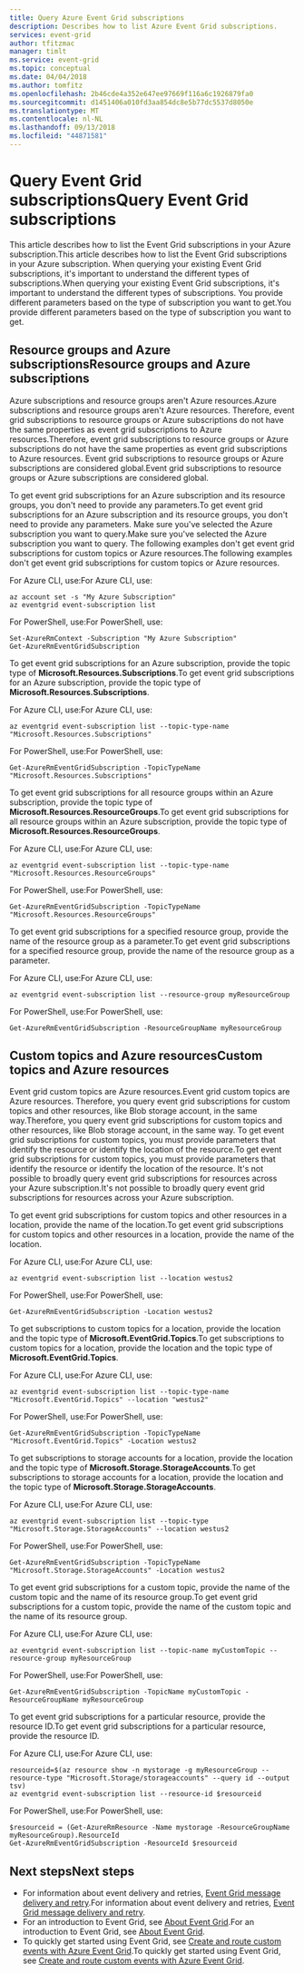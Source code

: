 ```yaml
---
title: Query Azure Event Grid subscriptions
description: Describes how to list Azure Event Grid subscriptions.
services: event-grid
author: tfitzmac
manager: timlt
ms.service: event-grid
ms.topic: conceptual
ms.date: 04/04/2018
ms.author: tomfitz
ms.openlocfilehash: 2b46cde4a352e647ee97669f116a6c1926879fa0
ms.sourcegitcommit: d1451406a010fd3aa854dc8e5b77dc5537d8050e
ms.translationtype: MT
ms.contentlocale: nl-NL
ms.lasthandoff: 09/13/2018
ms.locfileid: "44871581"
---
```

# <a name="query-event-grid-subscriptions"></a><span data-ttu-id="24b86-103">Query Event Grid subscriptions</span><span class="sxs-lookup"><span data-stu-id="24b86-103">Query Event Grid subscriptions</span></span> 

<span data-ttu-id="24b86-104">This article describes how to list the Event Grid subscriptions in your Azure subscription.</span><span class="sxs-lookup"><span data-stu-id="24b86-104">This article describes how to list the Event Grid subscriptions in your Azure subscription.</span></span> <span data-ttu-id="24b86-105">When querying your existing Event Grid subscriptions, it's important to understand the different types of subscriptions.</span><span class="sxs-lookup"><span data-stu-id="24b86-105">When querying your existing Event Grid subscriptions, it's important to understand the different types of subscriptions.</span></span> <span data-ttu-id="24b86-106">You provide different parameters based on the type of subscription you want to get.</span><span class="sxs-lookup"><span data-stu-id="24b86-106">You provide different parameters based on the type of subscription you want to get.</span></span>

## <a name="resource-groups-and-azure-subscriptions"></a><span data-ttu-id="24b86-107">Resource groups and Azure subscriptions</span><span class="sxs-lookup"><span data-stu-id="24b86-107">Resource groups and Azure subscriptions</span></span>

<span data-ttu-id="24b86-108">Azure subscriptions and resource groups aren't Azure resources.</span><span class="sxs-lookup"><span data-stu-id="24b86-108">Azure subscriptions and resource groups aren't Azure resources.</span></span> <span data-ttu-id="24b86-109">Therefore, event grid subscriptions to resource groups or Azure subscriptions do not have the same properties as event grid subscriptions to Azure resources.</span><span class="sxs-lookup"><span data-stu-id="24b86-109">Therefore, event grid subscriptions to resource groups or Azure subscriptions do not have the same properties as event grid subscriptions to Azure resources.</span></span> <span data-ttu-id="24b86-110">Event grid subscriptions to resource groups or Azure subscriptions are considered global.</span><span class="sxs-lookup"><span data-stu-id="24b86-110">Event grid subscriptions to resource groups or Azure subscriptions are considered global.</span></span>

<span data-ttu-id="24b86-111">To get event grid subscriptions for an Azure subscription and its resource groups, you don't need to provide any parameters.</span><span class="sxs-lookup"><span data-stu-id="24b86-111">To get event grid subscriptions for an Azure subscription and its resource groups, you don't need to provide any parameters.</span></span> <span data-ttu-id="24b86-112">Make sure you've selected the Azure subscription you want to query.</span><span class="sxs-lookup"><span data-stu-id="24b86-112">Make sure you've selected the Azure subscription you want to query.</span></span> <span data-ttu-id="24b86-113">The following examples don't get event grid subscriptions for custom topics or Azure resources.</span><span class="sxs-lookup"><span data-stu-id="24b86-113">The following examples don't get event grid subscriptions for custom topics or Azure resources.</span></span>

<span data-ttu-id="24b86-114">For Azure CLI, use:</span><span class="sxs-lookup"><span data-stu-id="24b86-114">For Azure CLI, use:</span></span>

```azurecli-interactive
az account set -s "My Azure Subscription"
az eventgrid event-subscription list
```

<span data-ttu-id="24b86-115">For PowerShell, use:</span><span class="sxs-lookup"><span data-stu-id="24b86-115">For PowerShell, use:</span></span>

```azurepowershell-interactive
Set-AzureRmContext -Subscription "My Azure Subscription"
Get-AzureRmEventGridSubscription
```

<span data-ttu-id="24b86-116">To get event grid subscriptions for an Azure subscription, provide the topic type of **Microsoft.Resources.Subscriptions**.</span><span class="sxs-lookup"><span data-stu-id="24b86-116">To get event grid subscriptions for an Azure subscription, provide the topic type of **Microsoft.Resources.Subscriptions**.</span></span>

<span data-ttu-id="24b86-117">For Azure CLI, use:</span><span class="sxs-lookup"><span data-stu-id="24b86-117">For Azure CLI, use:</span></span>

```azurecli-interactive
az eventgrid event-subscription list --topic-type-name "Microsoft.Resources.Subscriptions"
```

<span data-ttu-id="24b86-118">For PowerShell, use:</span><span class="sxs-lookup"><span data-stu-id="24b86-118">For PowerShell, use:</span></span>

```azurepowershell-interactive
Get-AzureRmEventGridSubscription -TopicTypeName "Microsoft.Resources.Subscriptions"
```

<span data-ttu-id="24b86-119">To get event grid subscriptions for all resource groups within an Azure subscription, provide the topic type of **Microsoft.Resources.ResourceGroups**.</span><span class="sxs-lookup"><span data-stu-id="24b86-119">To get event grid subscriptions for all resource groups within an Azure subscription, provide the topic type of **Microsoft.Resources.ResourceGroups**.</span></span>

<span data-ttu-id="24b86-120">For Azure CLI, use:</span><span class="sxs-lookup"><span data-stu-id="24b86-120">For Azure CLI, use:</span></span>

```azurecli-interactive
az eventgrid event-subscription list --topic-type-name "Microsoft.Resources.ResourceGroups"
```

<span data-ttu-id="24b86-121">For PowerShell, use:</span><span class="sxs-lookup"><span data-stu-id="24b86-121">For PowerShell, use:</span></span>

```azurepowershell-interactive
Get-AzureRmEventGridSubscription -TopicTypeName "Microsoft.Resources.ResourceGroups"
```

<span data-ttu-id="24b86-122">To get event grid subscriptions for a specified resource group, provide the name of the resource group as a parameter.</span><span class="sxs-lookup"><span data-stu-id="24b86-122">To get event grid subscriptions for a specified resource group, provide the name of the resource group as a parameter.</span></span>

<span data-ttu-id="24b86-123">For Azure CLI, use:</span><span class="sxs-lookup"><span data-stu-id="24b86-123">For Azure CLI, use:</span></span>

```azurecli-interactive
az eventgrid event-subscription list --resource-group myResourceGroup
```

<span data-ttu-id="24b86-124">For PowerShell, use:</span><span class="sxs-lookup"><span data-stu-id="24b86-124">For PowerShell, use:</span></span>

```azurepowershell-interactive
Get-AzureRmEventGridSubscription -ResourceGroupName myResourceGroup
```

## <a name="custom-topics-and-azure-resources"></a><span data-ttu-id="24b86-125">Custom topics and Azure resources</span><span class="sxs-lookup"><span data-stu-id="24b86-125">Custom topics and Azure resources</span></span>

<span data-ttu-id="24b86-126">Event grid custom topics are Azure resources.</span><span class="sxs-lookup"><span data-stu-id="24b86-126">Event grid custom topics are Azure resources.</span></span> <span data-ttu-id="24b86-127">Therefore, you query event grid subscriptions for custom topics and other resources, like Blob storage account, in the same way.</span><span class="sxs-lookup"><span data-stu-id="24b86-127">Therefore, you query event grid subscriptions for custom topics and other resources, like Blob storage account, in the same way.</span></span> <span data-ttu-id="24b86-128">To get event grid subscriptions for custom topics, you must provide parameters that identify the resource or identify the location of the resource.</span><span class="sxs-lookup"><span data-stu-id="24b86-128">To get event grid subscriptions for custom topics, you must provide parameters that identify the resource or identify the location of the resource.</span></span> <span data-ttu-id="24b86-129">It's not possible to broadly query event grid subscriptions for resources across your Azure subscription.</span><span class="sxs-lookup"><span data-stu-id="24b86-129">It's not possible to broadly query event grid subscriptions for resources across your Azure subscription.</span></span>

<span data-ttu-id="24b86-130">To get event grid subscriptions for custom topics and other resources in a location, provide the name of the location.</span><span class="sxs-lookup"><span data-stu-id="24b86-130">To get event grid subscriptions for custom topics and other resources in a location, provide the name of the location.</span></span>

<span data-ttu-id="24b86-131">For Azure CLI, use:</span><span class="sxs-lookup"><span data-stu-id="24b86-131">For Azure CLI, use:</span></span>

```azurecli-interactive
az eventgrid event-subscription list --location westus2
```

<span data-ttu-id="24b86-132">For PowerShell, use:</span><span class="sxs-lookup"><span data-stu-id="24b86-132">For PowerShell, use:</span></span>

```azurepowershell-interactive
Get-AzureRmEventGridSubscription -Location westus2
```

<span data-ttu-id="24b86-133">To get subscriptions to custom topics for a location, provide the location and the topic type of **Microsoft.EventGrid.Topics**.</span><span class="sxs-lookup"><span data-stu-id="24b86-133">To get subscriptions to custom topics for a location, provide the location and the topic type of **Microsoft.EventGrid.Topics**.</span></span>

<span data-ttu-id="24b86-134">For Azure CLI, use:</span><span class="sxs-lookup"><span data-stu-id="24b86-134">For Azure CLI, use:</span></span>

```azurecli-interactive
az eventgrid event-subscription list --topic-type-name "Microsoft.EventGrid.Topics" --location "westus2"
```

<span data-ttu-id="24b86-135">For PowerShell, use:</span><span class="sxs-lookup"><span data-stu-id="24b86-135">For PowerShell, use:</span></span>

```azurepowershell-interactive
Get-AzureRmEventGridSubscription -TopicTypeName "Microsoft.EventGrid.Topics" -Location westus2
```

<span data-ttu-id="24b86-136">To get subscriptions to storage accounts for a location, provide the location and the topic type of **Microsoft.Storage.StorageAccounts**.</span><span class="sxs-lookup"><span data-stu-id="24b86-136">To get subscriptions to storage accounts for a location, provide the location and the topic type of **Microsoft.Storage.StorageAccounts**.</span></span>

<span data-ttu-id="24b86-137">For Azure CLI, use:</span><span class="sxs-lookup"><span data-stu-id="24b86-137">For Azure CLI, use:</span></span>

```azurecli-interactive
az eventgrid event-subscription list --topic-type "Microsoft.Storage.StorageAccounts" --location westus2
```

<span data-ttu-id="24b86-138">For PowerShell, use:</span><span class="sxs-lookup"><span data-stu-id="24b86-138">For PowerShell, use:</span></span>

```azurepowershell-interactive
Get-AzureRmEventGridSubscription -TopicTypeName "Microsoft.Storage.StorageAccounts" -Location westus2
```

<span data-ttu-id="24b86-139">To get event grid subscriptions for a custom topic, provide the name of the custom topic and the name of its resource group.</span><span class="sxs-lookup"><span data-stu-id="24b86-139">To get event grid subscriptions for a custom topic, provide the name of the custom topic and the name of its resource group.</span></span>

<span data-ttu-id="24b86-140">For Azure CLI, use:</span><span class="sxs-lookup"><span data-stu-id="24b86-140">For Azure CLI, use:</span></span>

```azurecli-interactive
az eventgrid event-subscription list --topic-name myCustomTopic --resource-group myResourceGroup
```

<span data-ttu-id="24b86-141">For PowerShell, use:</span><span class="sxs-lookup"><span data-stu-id="24b86-141">For PowerShell, use:</span></span>

```azurepowershell-interactive
Get-AzureRmEventGridSubscription -TopicName myCustomTopic -ResourceGroupName myResourceGroup
```

<span data-ttu-id="24b86-142">To get event grid subscriptions for a particular resource, provide the resource ID.</span><span class="sxs-lookup"><span data-stu-id="24b86-142">To get event grid subscriptions for a particular resource, provide the resource ID.</span></span>

<span data-ttu-id="24b86-143">For Azure CLI, use:</span><span class="sxs-lookup"><span data-stu-id="24b86-143">For Azure CLI, use:</span></span>

```azurecli-interactive
resourceid=$(az resource show -n mystorage -g myResourceGroup --resource-type "Microsoft.Storage/storageaccounts" --query id --output tsv)
az eventgrid event-subscription list --resource-id $resourceid
```

<span data-ttu-id="24b86-144">For PowerShell, use:</span><span class="sxs-lookup"><span data-stu-id="24b86-144">For PowerShell, use:</span></span>

```azurepowershell-interactive
$resourceid = (Get-AzureRmResource -Name mystorage -ResourceGroupName myResourceGroup).ResourceId
Get-AzureRmEventGridSubscription -ResourceId $resourceid
```

## <a name="next-steps"></a><span data-ttu-id="24b86-145">Next steps</span><span class="sxs-lookup"><span data-stu-id="24b86-145">Next steps</span></span>

* <span data-ttu-id="24b86-146">For information about event delivery and retries, [Event Grid message delivery and retry](delivery-and-retry.md).</span><span class="sxs-lookup"><span data-stu-id="24b86-146">For information about event delivery and retries, [Event Grid message delivery and retry](delivery-and-retry.md).</span></span>
* <span data-ttu-id="24b86-147">For an introduction to Event Grid, see [About Event Grid](overview.md).</span><span class="sxs-lookup"><span data-stu-id="24b86-147">For an introduction to Event Grid, see [About Event Grid](overview.md).</span></span>
* <span data-ttu-id="24b86-148">To quickly get started using Event Grid, see [Create and route custom events with Azure Event Grid](custom-event-quickstart.md).</span><span class="sxs-lookup"><span data-stu-id="24b86-148">To quickly get started using Event Grid, see [Create and route custom events with Azure Event Grid](custom-event-quickstart.md).</span></span>
